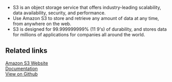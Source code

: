 - S3 is an object storage service that offers industry-leading scalability, data availability, security, and performance.
- Use Amazon S3 to store and retrieve any amount of data at any time, from anywhere on the web.
- S3 is designed for 99.999999999% (11 9's) of durability, and stores data for millions of applications for companies all around the world.

## Related links

[Amazon S3 Website][]  
[Documentation][]  
[View on Github][]

[//]: # "These are reference links used in the body of this note and get stripped out when the markdown processor does its job. There is no need to format nicely because it shouldn't be seen. Thanks SO - http://stackoverflow.com/questions/4823468/store-comments-in-markdown-syntax"
[amazon s3 website]: https://docs.aws.amazon.com/s3/index.html
[documentation]: https://docs.rudderstack.com/
[view on github]: https://github.com/rudderlabs/rudder-server
